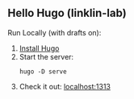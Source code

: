 Hello Hugo (linklin-lab)
----------

Run Locally (with drafts on):
1. [Install Hugo](https://gohugo.io/getting-started/installing/)
1. Start the server:
    ```
    hugo -D serve
    ```
1. Check it out: [localhost:1313](http://localhost:1313)

